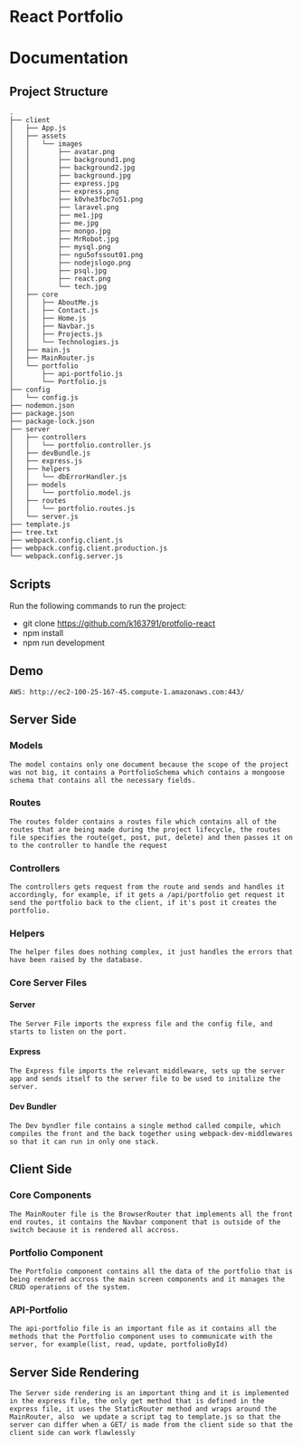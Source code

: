# React Portfolio

# Documentation
## Project Structure
    .
    ├── client
    │   ├── App.js
    │   ├── assets
    │   │   └── images
    │   │       ├── avatar.png
    │   │       ├── background1.png
    │   │       ├── background2.jpg
    │   │       ├── background.jpg
    │   │       ├── express.jpg
    │   │       ├── express.png
    │   │       ├── k0vhe3fbc7o51.png
    │   │       ├── laravel.png
    │   │       ├── me1.jpg
    │   │       ├── me.jpg
    │   │       ├── mongo.jpg
    │   │       ├── MrRobot.jpg
    │   │       ├── mysql.png
    │   │       ├── ngu5ofssout01.png
    │   │       ├── nodejslogo.png
    │   │       ├── psql.jpg
    │   │       ├── react.png
    │   │       └── tech.jpg
    │   ├── core
    │   │   ├── AboutMe.js
    │   │   ├── Contact.js
    │   │   ├── Home.js
    │   │   ├── Navbar.js
    │   │   ├── Projects.js
    │   │   └── Technologies.js
    │   ├── main.js
    │   ├── MainRouter.js
    │   └── portfolio
    │       ├── api-portfolio.js
    │       └── Portfolio.js
    ├── config
    │   └── config.js
    ├── nodemon.json
    ├── package.json
    ├── package-lock.json
    ├── server
    │   ├── controllers
    │   │   └── portfolio.controller.js
    │   ├── devBundle.js
    │   ├── express.js
    │   ├── helpers
    │   │   └── dbErrorHandler.js
    │   ├── models
    │   │   └── portfolio.model.js
    │   ├── routes
    │   │   └── portfolio.routes.js
    │   └── server.js
    ├── template.js
    ├── tree.txt
    ├── webpack.config.client.js
    ├── webpack.config.client.production.js
    └── webpack.config.server.js
    
## Scripts
Run the following commands to run the project:
- git clone https://github.com/k163791/protfolio-react
- npm install
- npm run development

## Demo
    AWS: http://ec2-100-25-167-45.compute-1.amazonaws.com:443/

## Server Side
### Models
    The model contains only one document because the scope of the project was not big, it contains a PortfolioSchema which contains a mongoose schema that contains all the necessary fields.
### Routes
    The routes folder contains a routes file which contains all of the routes that are being made during the project lifecycle, the routes file specifies the route(get, post, put, delete) and then passes it on to the controller to handle the request
### Controllers
    The controllers gets request from the route and sends and handles it accordingly, for example, if it gets a /api/portfolio get request it send the portfolio back to the client, if it's post it creates the portfolio.
### Helpers
    The helper files does nothing complex, it just handles the errors that have been raised by the database.
### Core Server Files
#### Server
    The Server File imports the express file and the config file, and starts to listen on the port.
#### Express
    The Express file imports the relevant middleware, sets up the server app and sends itself to the server file to be used to initalize the server.
#### Dev Bundler
    The Dev byndler file contains a single method called compile, which compiles the front and the back together using webpack-dev-middlewares so that it can run in only one stack.
    
## Client Side
### Core Components
    The MainRouter file is the BrowserRouter that implements all the front end routes, it contains the Navbar component that is outside of the switch because it is rendered all accross.
### Portfolio Component
    The Portfolio component contains all the data of the portfolio that is being rendered accross the main screen components and it manages the CRUD operations of the system.
### API-Portfolio
    The api-portfolio file is an important file as it contains all the methods that the Portfolio component uses to communicate with the server, for example(list, read, update, portfolioById)

## Server Side Rendering
    The Server side rendering is an important thing and it is implemented in the express file, the only get method that is defined in the express file, it uses the StaticRouter method and wraps around the MainRouter, also  we update a script tag to template.js so that the server can differ when a GET/ is made from the client side so that the client side can work flawlessly


